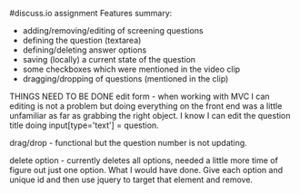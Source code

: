 #discuss.io assignment
Features summary:
- adding/removing/editing of screening questions
- defining the question (textarea)
- defining/deleting answer options
- saving (locally) a current state of the question
- some checkboxes which were mentioned in the video clip
- dragging/dropping of questions (mentioned in the clip)

THINGS NEED TO BE DONE
edit form - when working with MVC I can editing is not a problem but doing everything on the front end was a little unfamiliar as far as grabbing the right object. I know I can edit the question title doing input[type='text']  = question.

drag/drop - functional but the question number is not updating.

delete option - currently deletes all options, needed a little more time of figure out just one option.  What I would have done. Give each option and unique id and then use jquery to target that element and remove.



